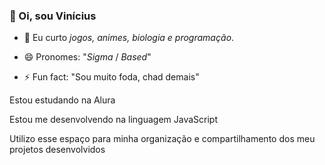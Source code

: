 ### 👋 Oi, sou Vinícius
- 👀 Eu curto *jogos, animes, biologia e programação*.

- 😄 Pronomes: "_Sigma_ / _Based_"
- ⚡ Fun fact: "Sou muito foda, chad demais"

Estou estudando na Alura

Estou me desenvolvendo na linguagem JavaScript

Utilizo esse espaço para minha organização e compartilhamento dos meu projetos desenvolvidos


